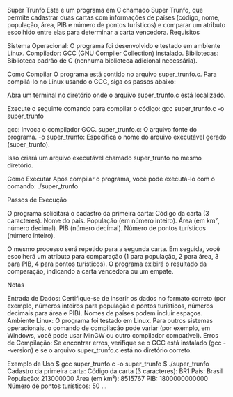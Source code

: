 Super Trunfo
Este é um programa em C chamado Super Trunfo, que permite cadastrar duas cartas com informações de países (código, nome, população, área, PIB e número de pontos turísticos) e comparar um atributo escolhido entre elas para determinar a carta vencedora.
Requisitos

Sistema Operacional: O programa foi desenvolvido e testado em ambiente Linux.
Compilador: GCC (GNU Compiler Collection) instalado.
Bibliotecas: Biblioteca padrão de C (nenhuma biblioteca adicional necessária).

Como Compilar
O programa está contido no arquivo super_trunfo.c. Para compilá-lo no Linux usando o GCC, siga os passos abaixo:

Abra um terminal no diretório onde o arquivo super_trunfo.c está localizado.

Execute o seguinte comando para compilar o código:
gcc super_trunfo.c -o super_trunfo

gcc: Invoca o compilador GCC.
super_trunfo.c: O arquivo fonte do programa.
-o super_trunfo: Especifica o nome do arquivo executável gerado (super_trunfo).

Isso criará um arquivo executável chamado super_trunfo no mesmo diretório.

Como Executar
Após compilar o programa, você pode executá-lo com o comando:
./super_trunfo

Passos de Execução

O programa solicitará o cadastro da primeira carta:
Código da carta (3 caracteres).
Nome do país.
População (em número inteiro).
Área (em km², número decimal).
PIB (número decimal).
Número de pontos turísticos (número inteiro).

O mesmo processo será repetido para a segunda carta.
Em seguida, você escolherá um atributo para comparação (1 para população, 2 para área, 3 para PIB, 4 para pontos turísticos).
O programa exibirá o resultado da comparação, indicando a carta vencedora ou um empate.

Notas

Entrada de Dados: Certifique-se de inserir os dados no formato correto (por exemplo, números inteiros para população e pontos turísticos, números decimais para área e PIB). Nomes de países podem incluir espaços.
Ambiente Linux: O programa foi testado em Linux. Para outros sistemas operacionais, o comando de compilação pode variar (por exemplo, em Windows, você pode usar MinGW ou outro compilador compatível).
Erros de Compilação: Se encontrar erros, verifique se o GCC está instalado (gcc --version) e se o arquivo super_trunfo.c está no diretório correto.

Exemplo de Uso
$ gcc super_trunfo.c -o super_trunfo
$ ./super_trunfo
Cadastro da primeira carta:
Código da carta (3 caracteres): BR1
País: Brasil
População: 213000000
Área (em km²): 8515767
PIB: 1800000000000
Número de pontos turísticos: 50
...
